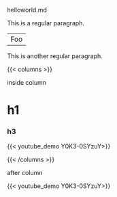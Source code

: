 ---
---

helloworld.md

This is a regular paragraph.

<table>
    <tr>
        <td>Foo</td>
    </tr>
</table>

This is another regular paragraph.

{{< columns >}}

inside column

# h1

### h3

{{< youtube_demo Y0K3-0SYzuY>}}

{{< /columns >}}

after column

{{< youtube_demo Y0K3-0SYzuY>}}
